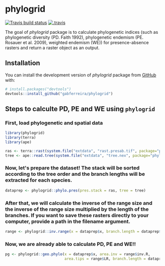 
# phylogrid

<!-- badges: start -->
[![Travis build status](https://travis-ci.com/gabferreira/phylogrid.svg?branch=master)](https://travis-ci.com/gabferreira/phylogrid)
[![.travis](https://github.com/gabferreira/phylogrid/actions/workflows/.travis.yml/badge.svg)](https://github.com/gabferreira/phylogrid/actions/workflows/.travis.yml)
<!-- badges: end -->

The goal of *phylogrid* package is to calculate phylogenetic indices (such as phylogenetic diversity (PD. Faith 1992), phylogenetic endemism (PE. Rosauer et al. 2009), weighted endemism (WE)) for presence-absence rasters and return a raster object as an output.

## Installation

You can install the development version of *phylogrid* package from [GitHub](https://github.com/) with:

``` r
# install.packages("devtools")
devtools::install_github("gabferreira/phylogrid")
```

## Steps to calculte PD, PE and WE using ```phylogrid```

### First, load phylogenetic and spatial data

``` r 
library(phylogrid)
library(terra)
library(ape)
```

``` r
ras <- terra::rast(system.file("extdata", "rast.presab.tif", package="phylogrid"))
tree <- ape::read.tree(system.file("extdata", "tree.nex", package="phylogrid"))
```

### Now, let's prepare the dataset! The stack will be sorted according to the tree order and the branch lengths will be extracted for each species.

``` r
dataprep <- phylogrid::phylo.pres(pres.stack = ras, tree = tree)
```

### After that, we will calculate the inverse of the range size and the inverse of the range size multiplied by the length of the branches. If you want to save these rasters directly to your computer, provide a path in the filename argument.

``` r
range <- phylogrid::inv.range(x = dataprep$x, branch.length = dataprep$branch.length, filename = NULL)
```

### Now, we are already able to calculate PD, PE and WE!!

``` r
pg <- phylogrid::geo.phylo(x = dataprep$x, area.inv = range$inv.R,
                           area.tips = range$LR, branch.length = dataprep$branch.length, filename = NULL)
```

